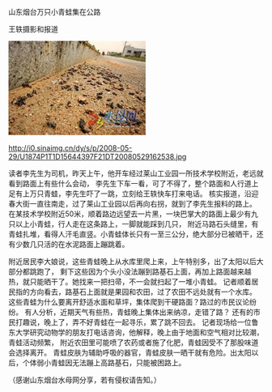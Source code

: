 山东烟台万只小青蛙集在公路

王轶摄影和报道

![山东烟台万只小青蛙集在公路](https://github.com/ywangnccu/ywang/blob/main/images/frog.jpg)

http://i0.sinaimg.cn/dy/s/p/2008-05-29/U1874P1T1D15644397F21DT20080529162538.jpg

读者李先生为司机，昨天上午，他开车经过莱山工业园一所技术学校附近，老远就看到路面上有些什么会动，
李先生下车一看，可了不得了，整个路面和人行道上足有上万只青蛙，李先生吓了一跳，立刻给王轶快车打来电话。
核实报道，沿迎春大街一直往南走，过了莱山工业园以后再向右拐，就到了李先生报料的路上。
在某技术学校附近50米，顺着路边远望去一片黑，一块巴掌大的路面上最少有九只以上小青蛙，行人走在这条路上，一脚就能踩到几只，
附近马路石头缝里，有青蛙扎堆，看得人汗毛直竖。小青蛙体长只有一至三公分，绝大部分已被晒干，还有少数几只活的在水泥路面上蹦跳着。

附近居民李大娘说，这些青蛙晚上从水库里爬上来，上午特别多，出了太阳以后大部分都跳跑了，
剩下这些因为个头小没法蹦到路基石上面，再加上路面越来越热，就只能晒干了。她找来一把扫帚，不一会就扫起了一堆小青蛙。
记者顺着居民指的方向看去，路基石上面就是果园和农田，过了农田不远处就有一个水库。
这些青蛙为什么要离开舒适水面和草坪，集体爬到干硬路面？路过的市民议论纷纷。
有人分析，近期天气有些热，青蛙晚上集体出来纳凉，走错了路？
还有的市民打趣说，晚上了，弄不好青蛙在一起寻乐，累了跳不回去。
记者现场给一位鲁东大学研究动物学的朋友打电话咨询，他解释，晚上由于地面和空气相对比较潮，青蛙活动频繁，
附近农田里可能喷了农药或者施了化肥，青蛙因受不了那股味道会选择离开。
青蛙皮肤为辅助呼吸的器官，青蛙皮肤一晒干就有危险。出太阳以后，个体弱小青蛙因无法蹦上高路基石，只能被困路上。

（感谢山东烟台水母网分享，若有侵权请告知。）
